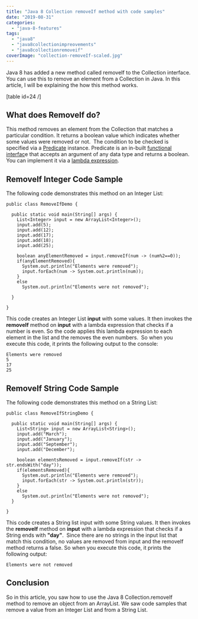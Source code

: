 ```yaml
---
title: "Java 8 Collection removeIf method with code samples"
date: "2019-08-31"
categories: 
  - "java-8-features"
tags: 
  - "java8"
  - "java8collectionimpreovements"
  - "java8collectionremoveif"
coverImage: "collection-removeIf-scaled.jpg"
---
```


Java 8 has added a new method called removeIf to the Collection interface. You can use this to remove an element from a Collection in Java. In this article, I will be explaining the how this method works.

\[table id=24 /\]

## What does RemoveIf do?

This method removes an element from the Collection that matches a particular condition. It returns a boolean value which indicates whether some values were removed or not.  The condition to be checked is specified via a [Predicate](https://learnjava.co.in/java-8-predicate-example/) instance. Predicate is an in-built [functional interfac](https://learnjava.co.in/what-is-a-functional-interface/)e that accepts an argument of any data type and returns a boolean.  You can implement it via a [lambda expression](https://learnjava.co.in/java-8-lambda-expressions-explained/).

## RemoveIf Integer Code Sample

The following code demonstrates this method on an Integer List:

```
public class RemoveIfDemo {

  public static void main(String[] args) {
    List<Integer> input = new ArrayList<Integer>();
    input.add(5);
    input.add(12);
    input.add(17);
    input.add(18);
    input.add(25);
    
    boolean anyElementRemoved = input.removeIf(num -> (num%2==0));
    if(anyElementRemoved){
      System.out.println("Elements were removed");
      input.forEach(num -> System.out.println(num));
    }
    else
      System.out.println("Elements were not removed");

  }

}
```

This code creates an Integer List **input** with some values. It then invokes the **removeIf** method on **input** with a lambda expression that checks if a number is even. So the code applies this lambda expression to each element in the list and the removes the even numbers.  So when you execute this code, it prints the following output to the console:

```
Elements were removed
5
17
25
```

## RemoveIf String Code Sample

The following code demonstrates this method on a String List:

```
public class RemoveIfStringDemo {

  public static void main(String[] args) {
    List<String> input = new ArrayList<String>();
    input.add("March");
    input.add("January");
    input.add("September");
    input.add("December");
    
    boolean elementsRemoved = input.removeIf(str -> str.endsWith("day"));
    if(elementsRemoved){
      System.out.println("Elements were removed");
      input.forEach(str -> System.out.println(str));
    }
    else
      System.out.println("Elements were not removed");
  }

}
```

This code creates a String list input with some String values. It then invokes the **removeIf** method on **input** with a lambda expression that checks if a String ends with **"day"**.  Since there are no strings in the input list that match this condition, no values are removed from input and the removeIf method returns a false. So when you execute this code, it prints the following output:

```
Elements were not removed
```

## Conclusion

So in this article, you saw how to use the Java 8 Collection.removeIf method to remove an object from an ArrayList. We saw code samples that remove a value from an Integer List and from a String List.
